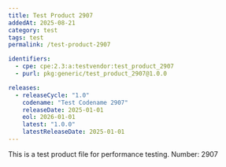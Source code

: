 ```yaml
---
title: Test Product 2907
addedAt: 2025-08-21
category: test
tags: test
permalink: /test-product-2907

identifiers:
  - cpe: cpe:2.3:a:testvendor:test_product_2907
  - purl: pkg:generic/test_product_2907@1.0.0

releases:
  - releaseCycle: "1.0"
    codename: "Test Codename 2907"
    releaseDate: 2025-01-01
    eol: 2026-01-01
    latest: "1.0.0"
    latestReleaseDate: 2025-01-01
---
```


This is a test product file for performance testing. Number: 2907
